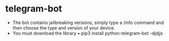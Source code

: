 # telegram-bot
- The bot contains jailbreaking versions, simply type a /info command and then choose the type and version of your device.
- You must download the library
• pip3 install python-telegram-bot
-djdjjs

